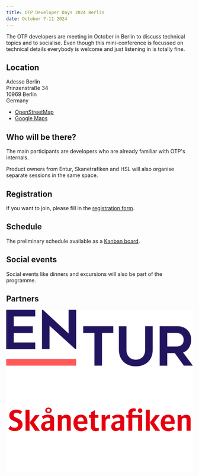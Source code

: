```yaml
---
title: OTP Developer Days 2024 Berlin
date: October 7-11 2024
---
```


The OTP developers are meeting in October in Berlin to discuss technical topics and to socialise. 
Even though this mini-conference is focussed on technical details everybody is welcome and just listening in is totally fine.

## Location

Adesso Berlin  
Prinzenstraße 34  
10969 Berlin  
Germany

- [OpenStreetMap](https://www.openstreetmap.org/way/1079127205)
- [Google Maps](https://maps.app.goo.gl/whhUma1Se8n3Nohc6)
 
## Who will be there?

The main participants are developers who are already familiar with OTP's internals.

Product owners from Entur, Skanetrafiken and HSL will also organise separate sessions in the same
space.

## Registration

If you want to join, please fill in the [registration form](https://tinyurl.com/4kxz9unv).

## Schedule

The preliminary schedule available as a [Kanban board](https://kanban.adminforge.de/b/xJqXAF2BpdwjpcSCz/otp-developer-days-2024-berlin).

## Social events

Social events like dinners and excursions will also be part of the programme.

## Partners

![Entur](img/entur.png)
![Skanetrafiken](img/skanetrafiken.png)
